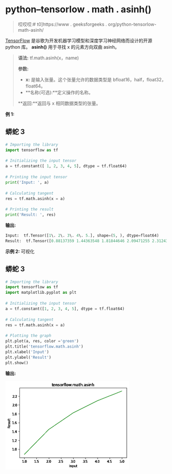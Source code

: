 # python–tensorlow . math . asinh()

> 哎哎哎:# t0]https://www . geeksforgeeks . org/python-tensorlow-math-asinh/

[TensorFlow](https://www.geeksforgeeks.org/introduction-to-tensorflow/) 是谷歌为开发机器学习模型和深度学习神经网络而设计的开源 python 库。
**asinh()** 用于寻找 x 的元素方向双曲 asinh。

> **语法:** tf.math.asinh(x，name)
> 
> **参数:**
> 
> *   **x:** 是输入张量。这个张量允许的数据类型是 bfloat16，half，float32，float64。
> *   **名称(可选):**定义操作的名称。
>     
> 
> **返回:**返回与 x 相同数据类型的张量。

**例 1:**

## 蟒蛇 3

```py
# Importing the library
import tensorflow as tf

# Initializing the input tensor
a = tf.constant([ 1, 2, 3, 4, 5], dtype = tf.float64)

# Printing the input tensor
print('Input: ', a)

# Calculating tangent
res = tf.math.asinh(x = a)

# Printing the result
print('Result: ', res)
```

**输出:**

```py
Input:  tf.Tensor([1\. 2\. 3\. 4\. 5.], shape=(5, ), dtype=float64)
Result:  tf.Tensor([0.88137359 1.44363548 1.81844646 2.09471255 2.31243834], shape=(5, ), dtype=float64)
```

**示例 2:** 可视化

## 蟒蛇 3

```py
# Importing the library
import tensorflow as tf
import matplotlib.pyplot as plt

# Initializing the input tensor
a = tf.constant([1, 2, 3, 4, 5], dtype = tf.float64)

# Calculating tangent
res = tf.math.asinh(x = a)

# Plotting the graph
plt.plot(a, res, color ='green')
plt.title('tensorflow.math.asinh')
plt.xlabel('Input')
plt.ylabel('Result')
plt.show()
```

**输出:**

![](img/ceb5d00ab4bb360ce7356c83a3e67a91.png)